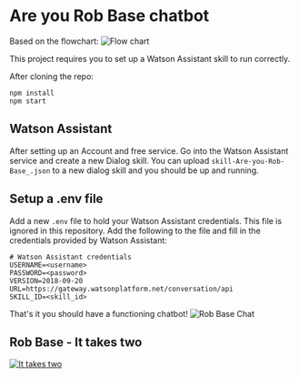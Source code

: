 # Are you Rob Base chatbot

Based on the flowchart:
![Flow chart](https://thepracticaldev.s3.amazonaws.com/i/uq2eryer8gq28ok8ak3s.jpg "Are you Rob Base")

This project requires you to set up a Watson Assistant skill to run correctly.

After cloning the repo:
```
npm install
npm start
```

## Watson Assistant

After setting up an Account and free service. Go into the Watson Assistant service and create a new Dialog skill. You can upload `skill-Are-you-Rob-Base_.json` to a new dialog skill and you should be up and running.

## Setup a .env file
Add a new `.env` file to hold your Watson Assistant credentials. This file is ignored in this repository. Add the following to the file and fill in the credentials provided by Watson Assistant:
```
# Watson Assistant credentials
USERNAME=<username>
PASSWORD=<password>
VERSION=2018-09-20
URL=https://gateway.watsonplatform.net/conversation/api
SKILL_ID=<skill_id>
```

That's it you should have a functioning chatbot!
![Rob Base Chat](https://thepracticaldev.s3.amazonaws.com/i/asdfsowfu6jilkizuudc.gif)

## Rob Base - It takes two
[![It takes two](https://i.ytimg.com/vi/phOW-CZJWT0/maxresdefault.jpg)](https://www.youtube.com/watch?v=phOW-CZJWT0)
